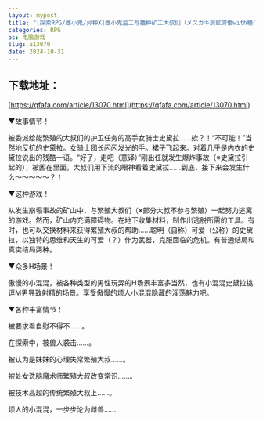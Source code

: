 ```yaml
---
layout: mypost
title: "[探索RPG/雌小鬼/异种X]雌小鬼监工与播种矿工大叔们（メスガキ炭鉱労働with種付けおじさん's）V1.0 AI汉化+存档"
categories: RPG
os: 电脑游戏
slug: a13070
date: 2024-10-31
---
```


## 下载地址：

[https://qfafa.com/article/13070.html](https://qfafa.com/article/13070.html)

▼故事情节！

被委派给能繁殖的大叔们的护卫任务的高手女骑士史黛拉……欸？！“不可能！”当然地反抗的史黛拉。女骑士团长闪闪发光的手。裙子飞起来。对着几乎是内衣的史黛拉说出的残酷一语。“好了，走吧（意译）”刚出任就发生爆炸事故（※史黛拉引起的），被困在里面，大叔们用下流的眼神看着史黛拉……到底，接下来会发生什么～～～～～？！

▼这种游戏！

从发生崩塌事故的矿山中，与繁殖大叔们（※部分大叔不参与繁殖）一起努力逃离的游戏。然而，矿山内充满障碍物。在地下收集材料，制作出逃脱所需的工具。有时，也可以交换材料来获得繁殖大叔的帮助……聪明（自称）可爱（公称）的史黛拉，以独特的思维和天生的可爱（？）作为武器，克服面临的危机。有普通结局和真实结局两种。

▼众多H场景！

傲慢的小混混，被各种类型的男性玩弄的H场景丰富多当然，也有小混混史黛拉挑逗M男导致射精的场景。享受傲慢的烦人小混混隐藏的淫荡魅力吧。

▼各种丰富情节！

被要求看自慰不得不……。

在探索中，被兽人袭击……。

被认为是妹妹的心理失常繁殖大叔……。

被处女洗脑魔术师繁殖大叔改变常识……。

被技术高超的传统繁殖大叔上……。

烦人的小混混，一步步沦为雌兽……